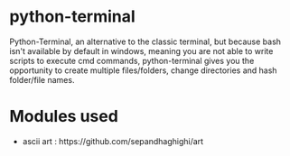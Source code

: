 # python-terminal

<p>Python-Terminal, an alternative to the classic terminal, but because bash isn't available by default in windows, 
meaning you are not able to write scripts to execute cmd commands, python-terminal gives you the opportunity to create multiple files/folders, change directories
and hash folder/file names.</p>

<h1>Modules used</h1>
<ul>
  <li>ascii art : https://github.com/sepandhaghighi/art</li>
</ul>

